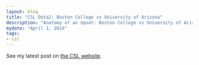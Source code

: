 ```yaml
---
layout: blog
title: "CSL Dota2: Boston College vs University of Arizona"
description: "Anatomy of an Upset: Boston College vs University of Arizona in Ro32 playoffs"
mydate: "April 1, 2014"
tags:
- csl
---
```


See my latest post on [the CSL website](http://cstarleague.com/dota2/news/anatomy-of-an-upset-boston-college-vs-university-of-arizona).

